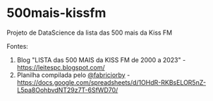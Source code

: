 # 500mais-kissfm
Projeto de DataScience da lista das 500 mais da Kiss FM


Fontes:

1. Blog "LISTA das 500 MAIS da KISS FM de 2000 a 2023" - https://leitespc.blogspot.com/
2. Planilha compilada pelo [@fabriciorby](https://x.com/fabriciorby) - https://docs.google.com/spreadsheets/d/1OHdR-RKBsELOR5nZ-L5pa8OohbvdNT29z7T-6SfWD70/